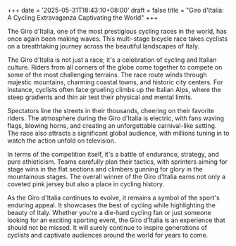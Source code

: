 +++
date = '2025-05-31T18:43:10+08:00'
draft = false
title = "Giro d'Italia: A Cycling Extravaganza Captivating the World"
+++

The Giro d'Italia, one of the most prestigious cycling races in the world, has once again been making waves. This multi-stage bicycle race takes cyclists on a breathtaking journey across the beautiful landscapes of Italy. 

The Giro d'Italia is not just a race; it's a celebration of cycling and Italian culture. Riders from all corners of the globe come together to compete on some of the most challenging terrains. The race route winds through majestic mountains, charming coastal towns, and historic city centers. For instance, cyclists often face grueling climbs up the Italian Alps, where the steep gradients and thin air test their physical and mental limits. 

Spectators line the streets in their thousands, cheering on their favorite riders. The atmosphere during the Giro d'Italia is electric, with fans waving flags, blowing horns, and creating an unforgettable carnival-like setting. The race also attracts a significant global audience, with millions tuning in to watch the action unfold on television. 

In terms of the competition itself, it's a battle of endurance, strategy, and pure athleticism. Teams carefully plan their tactics, with sprinters aiming for stage wins in the flat sections and climbers gunning for glory in the mountainous stages. The overall winner of the Giro d'Italia earns not only a coveted pink jersey but also a place in cycling history. 

As the Giro d'Italia continues to evolve, it remains a symbol of the sport's enduring appeal. It showcases the best of cycling while highlighting the beauty of Italy. Whether you're a die-hard cycling fan or just someone looking for an exciting sporting event, the Giro d'Italia is an experience that should not be missed. It will surely continue to inspire generations of cyclists and captivate audiences around the world for years to come.
